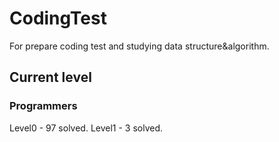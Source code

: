 # CodingTest
For prepare coding test and studying data structure&algorithm.
## Current level
### Programmers
Level0 - 97 solved.
Level1 - 3 solved.
